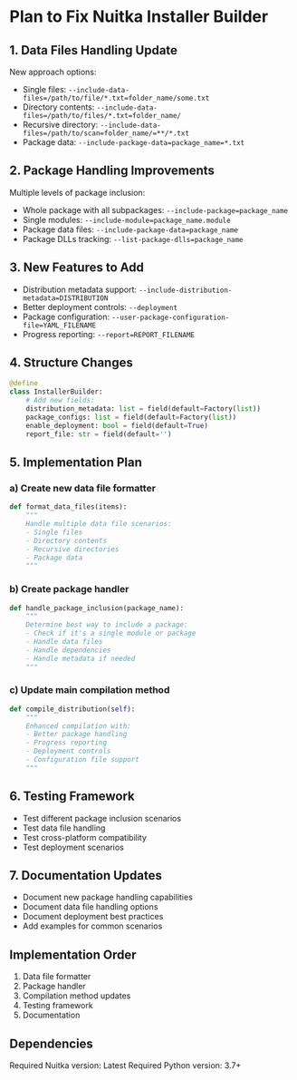 # Plan to Fix Nuitka Installer Builder

## 1. Data Files Handling Update

New approach options:
- Single files: `--include-data-files=/path/to/file/*.txt=folder_name/some.txt`
- Directory contents: `--include-data-files=/path/to/files/*.txt=folder_name/`
- Recursive directory: `--include-data-files=/path/to/scan=folder_name/=**/*.txt`
- Package data: `--include-package-data=package_name=*.txt`

## 2. Package Handling Improvements

Multiple levels of package inclusion:
- Whole package with all subpackages: `--include-package=package_name`
- Single modules: `--include-module=package_name.module`
- Package data files: `--include-package-data=package_name`
- Package DLLs tracking: `--list-package-dlls=package_name`

## 3. New Features to Add

- Distribution metadata support: `--include-distribution-metadata=DISTRIBUTION`
- Better deployment controls: `--deployment`
- Package configuration: `--user-package-configuration-file=YAML_FILENAME`
- Progress reporting: `--report=REPORT_FILENAME`

## 4. Structure Changes

```python
@define
class InstallerBuilder:
    # Add new fields:
    distribution_metadata: list = field(default=Factory(list))
    package_configs: list = field(default=Factory(list))
    enable_deployment: bool = field(default=True)
    report_file: str = field(default='')
```

## 5. Implementation Plan

### a) Create new data file formatter
```python
def format_data_files(items):
    """
    Handle multiple data file scenarios:
    - Single files
    - Directory contents
    - Recursive directories
    - Package data
    """
```

### b) Create package handler
```python
def handle_package_inclusion(package_name):
    """
    Determine best way to include a package:
    - Check if it's a single module or package
    - Handle data files
    - Handle dependencies
    - Handle metadata if needed
    """
```

### c) Update main compilation method
```python
def compile_distribution(self):
    """
    Enhanced compilation with:
    - Better package handling
    - Progress reporting
    - Deployment controls
    - Configuration file support
    """
```

## 6. Testing Framework

- Test different package inclusion scenarios
- Test data file handling
- Test cross-platform compatibility
- Test deployment scenarios

## 7. Documentation Updates

- Document new package handling capabilities
- Document data file handling options
- Document deployment best practices
- Add examples for common scenarios

## Implementation Order

1. Data file formatter
2. Package handler
3. Compilation method updates
4. Testing framework
5. Documentation

## Dependencies

Required Nuitka version: Latest
Required Python version: 3.7+
